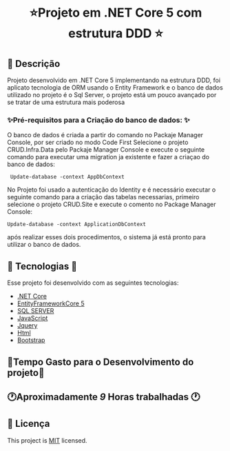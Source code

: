 
<h1 align="center">
<br>
 ⭐Projeto em .NET Core 5 com estrutura DDD ⭐</h1>

## :page_facing_up: Descrição

Projeto desenvolvido em .NET Core 5 implementando na estrutura DDD, foi aplicato tecnologia de ORM usando o Entity Framework e o banco de dados utilizado no projeto é o Sql Server, o projeto está um pouco avançado por se tratar de uma estrutura mais poderosa 

### ✨Pré-requisitos para a Criação do banco de dados: ✨

O banco de dados é criada a partir do comando no Packaje Manager Console, por ser criado no modo Code First
Selecione o projeto CRUD.Infra.Data pelo Packaje Manager Console e execute o seguinte comando para executar uma migration ja existente e fazer a criaçao do banco de dados:
```
 Update-database -context AppDbContext
```

No Projeto foi usado a autenticação do Identity e é necessário executar o seguinte comando para a criação das tabelas necessarias, primeiro selecione o projeto CRUD.Site e execute o comento no Package Manager Console:
```
Update-database -context ApplicationDbContext
```
após realizar esses dois procedimentos, o sistema já está pronto para utilizar o banco de dados.


## 🧪 Tecnologias 🧪

Esse projeto foi desenvolvido com as seguintes tecnologias:

- [.NET Core](https://dotnet.microsoft.com/download/dotnet/5.0)
- [EntityFrameworkCore 5](https://dotnet.microsoft.com/download/dotnet/5.0)
- [SQL SERVER](https://download.microsoft.com/download/C/0/F/C0F2CE8F-FBD1-4CDE-940E-C330B38C8B32/SQLEXPR_x86_PTB.exe)
- [JavaScript](https://www.javascript.com/)
- [Jquery](https://ajax.googleapis.com/ajax/libs/jquery/3.5.1/jquery.min.js)
- [Html]()
- [Bootstrap](https://getbootstrap.com/docs/4.3/getting-started/introduction/)

## 🧰Tempo Gasto para o Desenvolvimento do projeto🧰

🕐Aproximadamente *9* Horas trabalhadas 🕐
---


## :closed_book: Licença

This project is [MIT](https://github.com/Igor-Gregori/moveit/blob/main/LICENSE) licensed.
